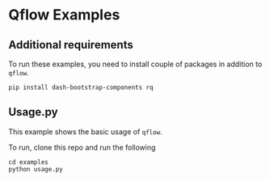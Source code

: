 # Qflow Examples

## Additional requirements

To run these examples, you need to install couple of packages in addition to `qflow`.

```
pip install dash-bootstrap-components rq
```

## Usage.py

This example shows the basic usage of `qflow`.

To run, clone this repo and run the following

```
cd examples
python usage.py
```
